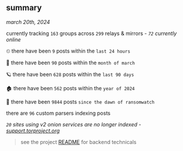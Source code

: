 
## summary
_march 20th, 2024_

currently tracking `163` groups across `299` relays & mirrors - _`72` currently online_

⏲ there have been `9` posts within the `last 24 hours`

🦈 there have been `90` posts within the `month of march`

🪐 there have been `628` posts within the `last 90 days`

🏚 there have been `562` posts within the `year of 2024`

🦕 there have been `9844` posts `since the dawn of ransomwatch`

there are `96` custom parsers indexing posts

_`20` sites using v2 onion services are no longer indexed - [support.torproject.org](https://support.torproject.org/onionservices/v2-deprecation/)_

> see the project [README](https://github.com/joshhighet/ransomwatch#ransomwatch--) for backend technicals
